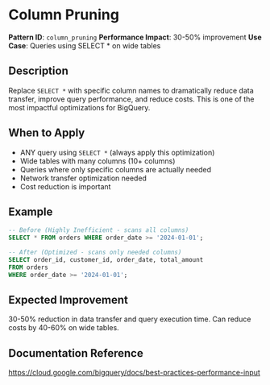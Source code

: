 # Column Pruning

**Pattern ID**: `column_pruning`
**Performance Impact**: 30-50% improvement
**Use Case**: Queries using SELECT * on wide tables

## Description
Replace `SELECT *` with specific column names to dramatically reduce data transfer, improve query performance, and reduce costs. This is one of the most impactful optimizations for BigQuery.

## When to Apply
- ANY query using `SELECT *` (always apply this optimization)
- Wide tables with many columns (10+ columns)
- Queries where only specific columns are actually needed
- Network transfer optimization needed
- Cost reduction is important

## Example
```sql
-- Before (Highly Inefficient - scans all columns)
SELECT * FROM orders WHERE order_date >= '2024-01-01';

-- After (Optimized - scans only needed columns)
SELECT order_id, customer_id, order_date, total_amount 
FROM orders 
WHERE order_date >= '2024-01-01';
```

## Expected Improvement
30-50% reduction in data transfer and query execution time. Can reduce costs by 40-60% on wide tables.

## Documentation Reference
https://cloud.google.com/bigquery/docs/best-practices-performance-input